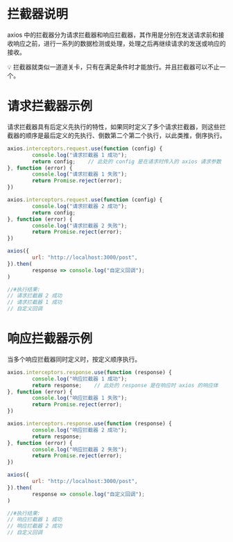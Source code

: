 # 拦截器说明

axios 中的拦截器分为请求拦截器和响应拦截器，其作用是分别在发送请求前和接收响应之前，进行一系列的数据检测或处理，处理之后再继续请求的发送或响应的接收。

<aside>
💡 拦截器就类似一道道关卡，只有在满足条件时才能放行。并且拦截器可以不止一个。

</aside>

# 请求拦截器示例

请求拦截器具有后定义先执行的特性，如果同时定义了多个请求拦截器，则这些拦截器的顺序是最后定义的先执行、倒数第二个第二个执行，以此类推，倒序执行。

```jsx
axios.interceptors.request.use(function (config) {
		console.log("请求拦截器 1 成功");
		return config;    // 此处的 config 是在请求时传入的 axios 请求参数
}, function (error) {
		console.log("请求拦截器 1 失败");
		return Promise.reject(error);
})

axios.interceptors.request.use(function (config) {
		console.log("请求拦截器 2 成功");
		return config;
}, function (error) {
		console.log("请求拦截器 2 失败");
		return Promise.reject(error);
})

axios({
		url: "http://localhost:3000/post",
}).then(
		response => console.log("自定义回调");
)

//#执行结果:
// 请求拦截器 2 成功
// 请求拦截器 1 成功
// 自定义回调
```

# 响应拦截器示例

当多个响应拦截器同时定义时，按定义顺序执行。

```jsx
axios.interceptors.response.use(function (response) {
		console.log("响应拦截器 1 成功");
		return response;    // 此处的 response 是在响应时 axios 的响应体
}, function (error) {
		console.log("响应拦截器 1 失败");
		return Promise.reject(error);
})

axios.interceptors.response.use(function (response) {
		console.log("响应拦截器 2 成功");
		return response;
}, function (error) {
		console.log("响应拦截器 2 失败");
		return Promise.reject(error);
})

axios({
		url: "http://localhost:3000/post",
}).then(
		response => console.log("自定义回调");
)

//#执行结果:
// 响应拦截器 1 成功
// 响应拦截器 2 成功
// 自定义回调
```